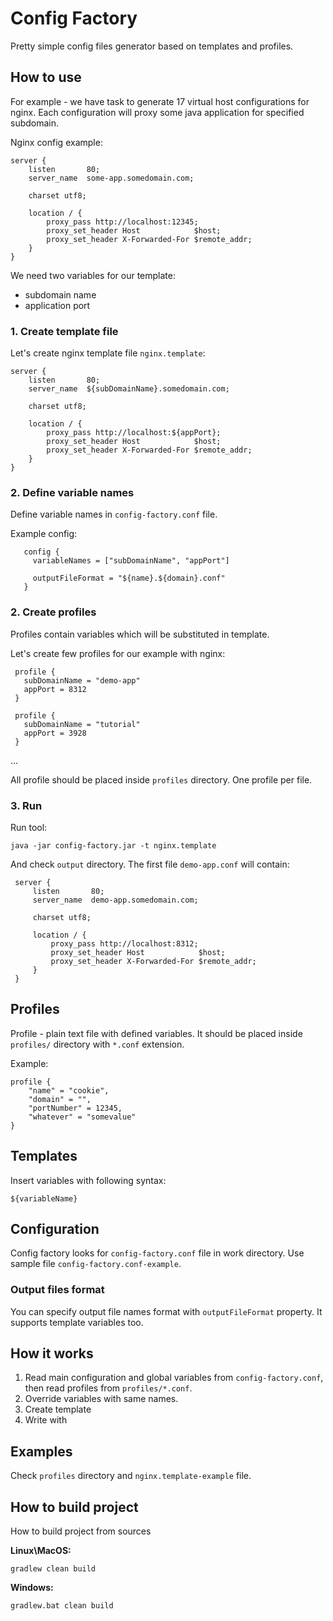 # Config Factory

Pretty simple config files generator based on templates and profiles.

## How to use

For example - we have task to generate 17 virtual host configurations for nginx. 
Each configuration will proxy some java application for specified subdomain.

Nginx config example:

```
server {
    listen       80;
    server_name  some-app.somedomain.com;

    charset utf8;

    location / {
        proxy_pass http://localhost:12345;
        proxy_set_header Host            $host;
        proxy_set_header X-Forwarded-For $remote_addr;
    }
}
```

We need two variables for our template:

- subdomain name
- application port

### 1. Create template file

Let's create nginx template file `nginx.template`:

```
server {
    listen       80;
    server_name  ${subDomainName}.somedomain.com;

    charset utf8;

    location / {
        proxy_pass http://localhost:${appPort};
        proxy_set_header Host            $host;
        proxy_set_header X-Forwarded-For $remote_addr;
    }
}
```

### 2. Define variable names

Define variable names in `config-factory.conf` file.

Example config:

```
   config {
     variableNames = ["subDomainName", "appPort"]
   
     outputFileFormat = "${name}.${domain}.conf"
   }
```

### 2. Create profiles

Profiles contain variables which will be substituted in template.

Let's create few profiles for our example with nginx:

```
 profile {
   subDomainName = "demo-app"
   appPort = 8312
 }
```

```
 profile {
   subDomainName = "tutorial"
   appPort = 3928
 }
```

...

All profile should be placed inside `profiles` directory. One profile per file.

### 3. Run

Run tool:

```
java -jar config-factory.jar -t nginx.template
```

And check `output` directory. The first file `demo-app.conf` will contain:

```
 server {
     listen       80;
     server_name  demo-app.somedomain.com;
 
     charset utf8;
 
     location / {
         proxy_pass http://localhost:8312;
         proxy_set_header Host            $host;
         proxy_set_header X-Forwarded-For $remote_addr;
     }
 }
```

## Profiles

Profile - plain text file with defined variables. It should be placed inside `profiles/` directory with `*.conf` extension.

Example:

```
profile {
    "name" = "cookie",
    "domain" = "",
    "portNumber" = 12345,
    "whatever" = "somevalue"
}
```

## Templates

Insert variables with following syntax:

```
${variableName}
```

## Configuration

Config factory looks for `config-factory.conf` file in work directory. Use sample file `config-factory.conf-example`.

### Output files format

You can specify output file names format with `outputFileFormat` property. It supports template variables too.

## How it works

1. Read main configuration and global variables from `config-factory.conf`, then read profiles from `profiles/*.conf`.
2. Override variables with same names.
3. Create template
4. Write with 

## Examples

Check `profiles` directory and `nginx.template-example` file.

## How to build project

How to build project from sources

**Linux\MacOS:**

```
gradlew clean build
```

**Windows:**

```
gradlew.bat clean build
```

